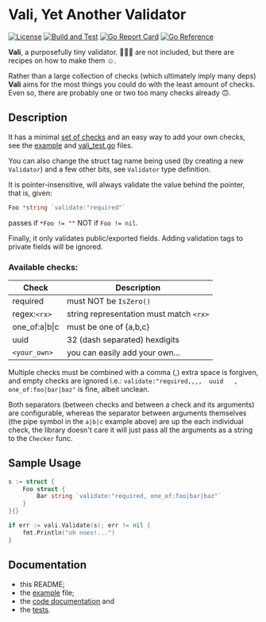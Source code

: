 # Vali, Yet Another **Vali**dator

[![License](https://img.shields.io/badge/License-MIT-blue.svg)](https://opensource.org/licenses/MIT)
[![Build and Test](https://github.com/alexaandru/vali/actions/workflows/ci.yml/badge.svg)](https://github.com/alexaandru/vali/actions/workflows/ci.yml)
[![Go Report Card](https://goreportcard.com/badge/github.com/alexaandru/vali)](https://goreportcard.com/report/github.com/alexaandru/vali)
[![Go Reference](https://pkg.go.dev/badge/github.com/alexaandru/vali.svg)](https://pkg.go.dev/github.com/alexaandru/vali)

**Vali**, a purposefully tiny validator. 🔋🔋🔋 are not included,
but there are recipes on how to make them ☺️.

Rather than a large collection of checks (which ultimately
imply many deps) **Vali** aims for the most things you could do
with the least amount of checks. Even so, there are probably
one or two too many checks already 🙃.

## Description

It has a minimal [set of checks](#available-checks) and
an easy way to add your own checks, see the [example](example_test.go) and
[vali_test.go](vali_test.go) files.

You can also change the struct tag name being used (by creating
a new `Validator`) and a few other bits, see `Validator` type
definition.

It is pointer-insensitive, will always validate the value
behind the pointer, that is, given:

```Go
Foo *string `validate:"required"`
```

passes if `*Foo != ""` NOT if `Foo != nil`.

Finally, it only validates public/exported fields. Adding validation
tags to private fields will be ignored.

### Available checks:

| Check          | Description                             |
| -------------- | --------------------------------------- |
| required       | must NOT be `IsZero()`                  |
| regex:`<rx>`   | string representation must match `<rx>` |
| one_of:a\|b\|c | must be one of {a,b,c}                  |
| uuid           | 32 (dash separated) hexdigits           |
| `<your_own>`   | you can easily add your own...          |

Multiple checks must be combined with a comma (,) extra space
is forgiven, and empty checks are ignored i.e.:
`validate:"required,,,,  uuid   , one_of:foo|bar|baz"` is fine, albeit unclean.

Both separators (between checks and between a check and its arguments)
are configurable, whereas the separator between arguments themselves (the
pipe symbol in the `a|b|c` example above) are up the each individual check,
the library doesn't care it will just pass all the arguments as a string
to the `Checker` func.

## Sample Usage

```Go
s := struct {
	Foo struct {
		Bar string `validate:"required, one_of:foo|bar|baz"`
	}
}{}

if err := vali.Validate(s); err != nil {
    fmt.Println("oh noes!...")
}
```

## Documentation

- this README;
- the [example](example_test.go) file;
- the [code documentation](https://pkg.go.dev/github.com/alexaandru/vali) and
- the [tests](vali_test.go).
